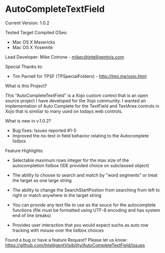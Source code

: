 AutoCompleteTextField
=====================
Current Version: 1.0.2

Tested Target Compiled OSes:
- Mac OS X Mavericks
- Mac OS X Yosemite

Lead Developer: Mike Cotrone - mikec@intelligentvis.com

Special Thanks to: 
- Tim Parnell for TPSF (TPSpecialFolders) - http://timi.me/xojo.html


What is this Project?

This "AutoCompleteTextField" is a Xojo custom control that is an open source project I have developed for the Xojo community. I wanted an implementation of Auto Complete for the TextField and TextArea controls in Xojo that is similiar to many used on todays web controls.

What is new in v.1.0.2?
- Bug fixes: Issues reported #1-5
- Improved the no-text in field behavior relating to the Autocomplete listbox


Feature Highlights:

- Selectable maximum rows integer for the max size of the autocompletion listbox (IDE provided choice on subclassed object)

- The ability to choose to search and match by "word segments" or treat the target as one large string
 
- The ability to change the SearchStartPostion from searching from left to right or match anywhere in the target string

- You can provide any text file to use as the souce for the autocomplete functions (file must be formatted using UTF-8 encoding and has system end of line breaks)

- Provides user interaction that you would expect suchs as auto row tracking with mouse over the listbox choices

Found a bug or have a feature Request? Please let us know: https://github.com/IntelligentVisibility/AutoCompleteTextField/issues



